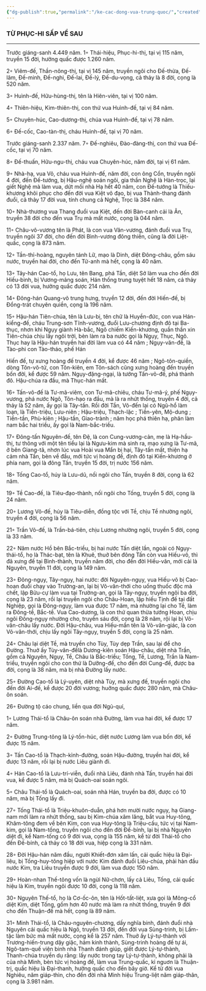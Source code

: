 ```yaml
---
{"dg-publish":true,"permalink":"/ke-cac-dong-vua-trung-quoc/","created":"2025-08-15T19:37:33.355+07:00"}
---
```



###  TỪ PHỤC-HI SẤP VỀ SAU


* * *


Trước giáng-sanh 4.449 năm. 1◦ Thái-hiệu, Phục-hi-thị, tại vị 115 năm, truyền 15 đời, hưởng quấc được 1.260 năm.

2◦ Viêm-đế, Thần-nông-thị, tại vị 145 năm, truyền ngôi cho Đế-thừa, Đế-lâm, Đế-minh, Đế-nghi, Đế-lai, Đế-lý, Đế-du-vọng, cả thảy là 8 đời, cọng là 520 năm.

3◦ Huình-đế, Hữu-hùng-thị, tên là Hiên-viên, tại vị 100 năm.

4◦ Thiên-hiệu, Kim-thiên-thị, con thứ vua Huình-đế, tại vị 84 năm.

5◦ Chuyên-húc, Cao-dương-thị, chúa vua Huình-đế, tại vị 78 năm.

6◦ Đế-cốc, Cao-tàn-thị, cháu Huình-đế, tại vị 70 năm.

Trước giáng-sanh 2.337 năm. 7◦ Đế-nghiêu, Đào-đàng-thị, con thứ vua Đế-cốc, tại vị 70 năm.

8◦ Đế-thuấn, Hữu-ngu-thị, cháu vua Chuyên-húc, năm đời, tại vị 61 năm.

9◦ Nhà-hạ, vua Võ, cháu vua Huình-đế, năm đời, con ông Cổn, truyền ngôi 4 đời, đến Đế-tướng, bị Hậu-nghệ soán ngôi, gia thần Nghệ là Hàn-trọc, lại giết Nghệ mà làm vua, dứt mối nhà Hạ hết 40 năm, con Đế-tướng là Thiếu-khương khôi phục cho đến đời vua Kiệt vô đạo, bị vua Thành-thang đánh đuổi, cả thảy 17 đời vua, tính chung cả Nghệ, Trọc là 384 năm.

10◦ Nhà-thương vua Thang đuổi vua Kiệt, đến đời Bàn-canh cải là Ân, truyền 38 đời cho đến vua Trụ mà mất nước, cọng là 044 năm.

11◦ Châu-vô-vương tên là Phát, là con vua Văn-vương, đánh đuổi vua Trụ, truyền ngôi 37 đời, cho đến đời Bình-vương đông thiên, cũng là đời Liệt-quấc, cọng là 873 năm.

12◦ Tần-thỉ-hoàng, nguyên tánh Lữ, mạo là Dinh, diệt Đông-châu, gồm sáu nước, truyền hai đời, cho đến Tử-anh mà hết, cọng là 40 năm.

13◦ Tây-hán Cao-tổ, họ Lưu, tên Bang, phá Tần, diệt Sở làm vua cho đến đời Hiếu-bình, bị Vương-mảng soán, Hán thống trung tuyệt hết 18 năm, cả thảy có 13 đời vua, hưởng quấc được 214 năm.

14◦ Đông-hán Quang-võ trung hưng, truyền 12 đời, đến đời Hiến-đế, bị Đổng-trát chuyên quiền, cọng là 196 năm.

15◦ Hậu-hán Tiên-chúa, tên là Lưu-bị, tên chữ là Huyền-đức, con vua Hán-kiểng-đế, cháu Trung-sơn Tĩnh-vương, đuổi Lưu-chương định đô tại Ba-thục, nhơn khi Ngụy giành Hà-bắc, Ngô chiếm Kiến-khương, quần thần xin Tiên-chúa chịu lấy ngôi trời, bèn làm ra ba nước gọi là Ngụy, Thục, Ngô. Thục hay là Hậu-hán truyền hai đời làm vua có 44 năm ; Ngụy-văn-đế, là Tào-phi con Tào-tháo, phế Hán

Hiến đế, tự xưng hoàng đế truyền 4 đời, kể được 46 năm ; Ngô-tôn-quiền, dòng Tôn-võ-tử, con Tôn-kiên, em Tôn-sách cũng xưng hoàng đến truyền bốn đời, kể được 59 năm. Ngụy-đặng-ngại, là tướng Tấn-võ-đế, phá thành đô. Hậu-chúa ra đầu, mà Thục-hán mất.

16◦ Tấn-võ-đế là Tư-mã-viêm, con Tư-mã-chiêu, cháu Tư-mã-ý, phế Ngụy-vương, phá nước Ngô, Tôn-hạo ra đầu, mà là ra nhứt thống, truyền 4 đời, cả thảy là 52 năm, ấy gọi là Tây-tấn. Rồi đời Tần, Võ-đến lại có Ngũ-hổ làm loạn, là Tiền-triệu, Lưu-niên ; Hậu-triệu, Thạch-lặc ; Tiền-yên, Mộ-dung ; Tiền-tần, Phù-kiên ; Hậu-tần, Giao-trành ; năm học phá thiên hạ, phân làm nam bắc hai triều, ấy gọi là Nam-bắc-triều.

17◦ Đông-tấn Nguyên-đế, tên Đệ, là con Cung-vương-cản, mẹ là Hạ-hầu-thị, tư thông với một tên tiểu lại là Ngưu-kim mà sinh ra, mạo xưng là Tư-mã, ở bên Giang-tã, nhơn lúc vua Hoài vua Mẩn bị hại, Tây-tấn mất, thiện hạ cảm nhà Tấn, bèn về đầu, mới tức vị hoàng đế, định đô tại Kiến-khương ở phía nam, gọi là đông Tấn, truyền 15 đời, trị nước 156 năm.

18◦ Tống Cao-tổ, húy là Lưu-dũ, nối ngôi cho Tấn, truyền 8 đời, cọng là 62 năm.

19◦ Tề Cao-đế, là Tiêu-đạo-thành, nối ngôi cho Tống, truyền 5 đời, cọng là 24 năm.

20◦ Lương Võ-đế, húy là Tiêu-diễn, đồng tộc với Tề, chịu Tề nhường ngôi, truyền 4 đời, cọng là 56 năm.

21◦ Trần Võ-đế, là Trần-bá-tiên, chịu Lương nhường ngôi, truyền 5 đời, cọng là 33 năm.

22◦ Năm nước Hồ bên Bắc-triều, bị hai nước Tấn diệt lần, ngoài có Ngụy-thái-tổ, họ là Thác-bạt, tên là Khuê, thuở bên đông Tấn còn vua Hiếu-võ, thì đã xưng đế tại Bình-thành, truyền năm đời, cho đến đời Hiếu-văn, mới cải là Nguyên, truyền 11 đời, cọng là 149 năm.

23◦ Đông-ngụy, Tây-ngụy, hai nước: đời Nguyên-ngụy, vua Hiếu-võ bị Cao-hoan đuổi chạy vào Trường-an, lại bị Võ-văn-thới cho uống thuốc độc mà chết, lập Bửu-cự làm vua tại Trường-an, gọi là Tây-ngụy, truyền ngôi ba đời, cọng là 23 năm, rồi lại truyền ngôi cho Châu-Hoan, lập hiếu Tịnh đế tại đất Nghiệp, gọi là Đông-ngụy, làm vua được 17 năm, mà nhường lại cho Tề, làm ra Đông-tề, Bắc-tề. Vua Cao-dương, là con thứ quan thừa tướng Hoan, chịu ngôi Đông-ngụy nhường cho, truyền sáu đời, cọng là 28 năm, rội lại bị Võ-văn-châu lấy nước. Đời Hậu-châu, vua Hiếu-mẩn tên là Vỏ-văn-giác, là con Võ-văn-thới, chịu lấy ngôi Tây-ngụy, truyền 5 đời, cọng là 25 năm.

24◦ Châu lại diệt Tề, mà truyền cho Tùy, Tùy dẹp Trần, sau lại để cho Đường. Thuở ấy Tùy-văn-đếlà Dương-kiên soán Hậu-châu, diệt nhà Trần, gồm cả Nguyên, Ngụy, Tề, Châu là Bắc-triều; Tống, Tề, Lương, Trần là Nam-triều, truyền ngôi cho con thứ là Dưỡng-đế, cho đến đời Cung-đế, được ba đời, cọng là 38 năm, mà bị nhà Đường lấy nước.

25◦ Đường Cao-tổ là Lý-uyên, diệt nhà Tùy, mà xưng đế, truyền ngôi cho đến đời Ai-đế, kể được 20 đời vương; huỡng quấc được 280 năm, mà Châu-ôn soán.

26◦ Đường tộ cáo chung, liền qua đời Ngủ-quí,

1◦ Lương Thái-tổ là Châu-ôn soán nhà Đường, làm vua hai đời, kể được 17 năm.

2◦ Đường Trung-tông là Lý-tồn-húc, diệt nước Lương làm vua bốn đời, kể được 15 năm.

3◦ Tấn Cao-tổ là Thạch-kỉnh-đường, soán Hậu-đường, truyền hai đời, kể được 13 năm, rồi lại bị nước Liêu giành đi.

4◦ Hán Cao-tổ là Lưu-trí-viễn, đuổi nhà Liêu, đánh nhà Tấn, truyền hai đời vua, kể được 5 năm, mà bị Quách-oai soán ngôi.

5◦ Châu Thái-tổ là Quách-oai, soán nhà Hán, truyền ba đời, được có 10 năm, mà bị Tống lấy đi.

27◦ Tống Thái-tổ là Triệu-khuôn-duẫn, phá hơn mười nước ngụy, hạ Giang-nam mới làm ra nhứt thống, sau bị Kim-chúa xâm lăng, bắt vua Huy-tông, Khâm-tông đem về bên Kim, con vua Huy-tông là Triệu-cấu, tức vị tại Nam-kim, gọi là Nam-tống, truyền ngôi cho đến đời Đế-bính, lại bị nhà Nguyên diệt đi, kể Nam-tống có 9 đời vua, cọng là 155 năm, kể từ đời Thái-tổ cho đến Đế-bính, cả thảy có 18 đời vua, hiệp cọng là 331 năm.

28◦ Đời Hậu-hán năm đầu, người Khiết-đơn xâm lấn, cải quấc hiệu là Đại-liêu, bị Tống-huy-tông hiệp với nước Kim đánh đuổi Liêu-chúa, phải hàn đầu nước Kim, tra Liêu truyền được 9 đời, làm vua được 150 năm.

29◦ Hoàn-nhan Thế-tông vốn là ngừi Nữ-chơn, lấy cả Liêu, Tống, cải quấc hiệu là Kim, truyền ngôi được 10 đời, cọng là 118 năm.

30◦ Nguyên Thế-tổ, họ là Cơ-ốc-ôn, tên là Hốt-tất-liệt, xưa gọi là Mông-cổ diệt Kim, diệt Tống, gồm hơn 40 nước mà làm ra nhứt thống, truyền 9 đời cho đến Thuận-đế mà hết, cọng là 89 năm.

31◦ Minh Thái-tổ, là Châu-nguyên-chương, dấy nghĩa binh, đánh đuổi nhà Nguyên cải quấc hiệu là Ngô, truyền 13 đời, đến đời vua Sùng-trinh, bị Lấm-tặc làm bức mà mất nước, cọng kể là 257 năm. Thuở ấy Lý-tự-thành với Trương-hiến-trung dậy giặc, hảm kinh thành, Sùng-trinh hoàng đế tự ái, Ngô-tam-quế viện binh nhà Thanh đánh giúp, giết được Lý-tự-thành, Thanh-chúa truyền dụ rằng: lấy nước trong tay Lý-tự-thành, không phải là của nhà Minh, bèn tức vị hoàng đế, làm vua Trung-quấc, kỉ nguơn là Thuận-trị, quấc hiệu là Đại-thanh, hưởng quấc cho đến bây giờ. Kể từ đời vua Nghiêu, năm giáp-thìn, cho đến đời nhà Minh hiệu Trung-liệt năm giáp-thân, cọng là 3.981 năm.





